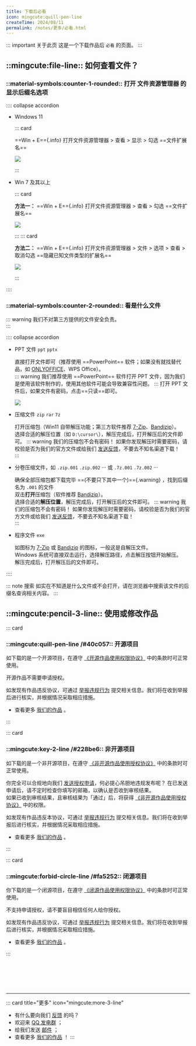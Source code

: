 ```yaml
---
title: 下载后必看
icon: mingcute:quill-pen-line
createTime: 2024/08/11
permalink: /notes/更多/必看.html
---
```


::: important 关于此页
这是一个下载作品后 `必看` 的页面。
:::

## ::mingcute:file-line:: 如何查看文件？

### ::material-symbols:counter-1-rounded:: 打开 文件资源管理器 的显示后缀名选项

:::: collapse accordion

- Windows 11

  ::: card

  ==Win + E=={.info} 打开文件资源管理器 > 查看 > 显示 > 勾选 ==文件扩展名==
  
  ![](/rc/tzm-win11.png)

  :::

- Win 7 及其以上

  ::: card

  **方法一：** ==Win + E=={.info} 打开文件资源管理器 > 查看 > 勾选 ==文件扩展名==
  
  ![](/rc/tzm-win10.png)

  :::
  ::: card

  **方法二：** ==Win + E=={.info} 打开文件资源管理器 > 文件 > 选项 > 查看 > 取消勾选 ==隐藏已知文件类型的扩展名==

  ![](/rc/tzm-win7.png)

  :::

::::
  
### ::material-symbols:counter-2-rounded:: 看是什么文件

::: warning 我们不对第三方提供的文件安全负责。  
:::

:::: collapse accordion

- PPT 文件 `ppt` `pptx`

  直接打开文件即可（推荐使用 ==PowerPoint== 软件；如果没有就找替代品，如 [ONLYOFFICE](https://www.onlyoffice.com/zh/)、WPS Office）。  
  ::: warning 我们推荐使用 ==PowerPoint== 软件打开 PPT 文件，因为我们是使用该软件制作的，使用其他软件可能会导致兼容性问题。
  :::
  打开 PPT 文件后，如果文件有密码，点击==只读==即可。 

  ![](/rc/ppt-mm.png)

- 压缩文件 `zip` `rar` `7z`

  打开压缩包（Win11 自带解压功能；第三方软件推荐 [7-Zip](https://www.7-zip.org/)、[Bandizip](https://www.bandisoft.com/bandizip/)）。  
  选择合适的解压位置（如 `D:\cursor\`），解压完成后，打开解压后的文件即可。
  ::: warning 我们的压缩包不会有密码！
  如果你发现解压时需要密码，请校验是否为我们的官方文件或给我们 [发送反馈](/notes/反馈中心/反馈.html)，不要去不知名渠道下载！  
  :::

- 分卷压缩文件，如 `.zip.001` `.zip.002` ··· 或 `.7z.001` `.7z.002` ···

  确保全部压缩包都下载完毕 ==(不要只下其中一个)=={.warning} ，找到后缀名为 `.001` 的文件  
  双击**打开**压缩包（软件推荐 [Bandizip](https://www.bandisoft.com/bandizip/)）。  
  选择合适的**解压位置**，解压完成后，打开解压后的文件即可。
  ::: warning 我们的压缩包不会有密码！
  如果你发现解压时需要密码，请校验是否为我们的官方文件或给我们 [发送反馈](/notes/反馈中心/反馈.html)，不要去不知名渠道下载！  
  :::

- 程序文件 `exe`

  如图标为 [7-Zip](https://www.7-zip.org/) 或 [Bandizip](https://www.bandisoft.com/bandizip/) 的图标，一般这是自解压文件。  
  Windows 系统可直接双击运行，选择解压路径，点击解压按钮开始解压。  
  解压完成后，打开解压后的文件即可。

::::

::: note 搜索
如实在不知道是什么文件或不会打开，请在浏览器中搜索该文件的后缀名查询相关内容。
:::

## ::mingcute:pencil-3-line:: 使用或修改作品

::: card

### ::mingcute:quill-pen-line /#40c057:: 开源项目

如下载的是一个开源项目，在遵守 [《开源作品使用权限协议》](/notes/协议/开源.html) 中的条款时可正常使用。

开源作品不需要申请授权。

如发现有作品违反协议，可通过 [举报违规行为](/notes/反馈中心/举报违规行为.html) 提交相关信息。我们将在收到举报后进行核实，并根据情况采取相应措施。

- 查看更多 [我们的作品](/notes/#全部作品属性) 。

:::

::: card

### ::mingcute:key-2-line /#228be6:: 非开源项目

如下载的是一个非开源项目，在遵守 [《非开源作品使用授权协议》](/notes/协议/非开源.html) 中的条款时可正常使用。

你完全可以合规地向我们 [发送授权申请](/notes/反馈中心/发送授权申请.html)，何必提心吊胆地违规发布呢？
在已发送申请后，请不定时检查你填写的邮箱，以确认是否收到审核结果。  
如果已收到审核结果，且审核结果为「通过」后，将获得 [《非开源作品使用授权协议》](/notes/协议/非开源.html) 中的权限。

如发现有作品违反本协议，可通过 [举报违规行为](/notes/反馈中心/举报违规行为.html) 提交相关信息。我们将在收到举报后进行核实，并根据情况采取相应措施。

- 查看更多 [我们的作品](/notes/#全部作品属性) 。

:::

::: card

### ::mingcute:forbid-circle-line /#fa5252:: 闭源项目

你下载的是一个闭源项目，在遵守 [《闭源作品使用权限协议》](/notes/协议/闭源.html) 中的条款时可正常使用。

不支持申请授权，请不要盲目相信任何人给你授权。

如发现有作品违反协议，可通过 [举报违规行为](/notes/反馈中心/举报违规行为.html) 提交相关信息。我们将在收到举报后进行核实，并根据情况采取相应措施。

- 查看更多 [我们的作品](/notes/#全部作品属性) 。

:::

<p style="margin-top: 100px"></p>

---

::: card title="更多" icon="mingcute:more-3-line"
- 有什么要向我们 [反馈](/notes/反馈中心/) 的吗？
- 欢迎来 [QQ 发电群](/notes/更多/链接.html#qq-群) ；
- 给我们发送 [邮件](/notes/更多/链接.html#邮箱) ；
- 查看更多 [我们的作品](/notes/) ！
:::